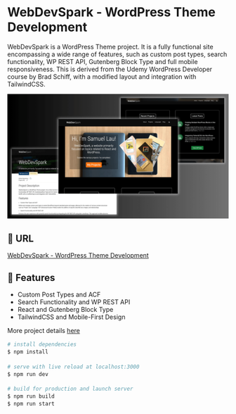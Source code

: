 # WebDevSpark - WordPress Theme Development

WebDevSpark is a WordPress Theme project. It is a fully functional site encompassing a wide range of features, such as custom post types, search functionality, WP REST API, Gutenberg Block Type and full mobile responsiveness. This is derived from the Udemy WordPress Developer course by Brad Schiff, with a modified layout and integration with TailwindCSS.

![test](https://raw.githubusercontent.com/Samuellaudev/samuellaudev/master/public/images/projects/WebDevSpark.png)

## 🔗 URL

[WebDevSpark - WordPress Theme Development](https://www.webdevspark.com/)

## 🚀 Features

- Custom Post Types and ACF
- Search Functionality and WP REST API
- React and Gutenberg Block Type
- TailwindCSS and Mobile-First Design

More project details [here](https://www.samuellau.dev/projects/webdevspark)

```bash
# install dependencies
$ npm install

# serve with live reload at localhost:3000
$ npm run dev

# build for production and launch server
$ npm run build
$ npm run start
```